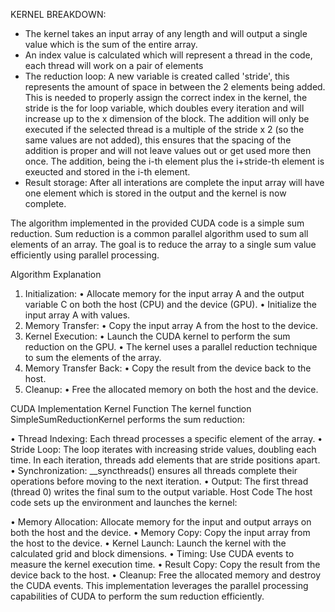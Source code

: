 KERNEL BREAKDOWN: 
  - The kernel takes an input array of any length and will output a single value which is the sum of the entire array. 
  - An index value is calculated which will represent a thread in the code, each thread will work on a pair of elements
  - The reduction loop: A new variable is created called 'stride', this represents the amount of space in between the 2 elements being added. This is needed to properly assign the correct index in the kernel, the stride is the for loop variable, which doubles every iteration and will increase up to the x dimension of the block. The addition will only be executed if the selected thread is a multiple of the stride x 2 (so the same values are not added), this ensures that the spacing of the addition is proper and will not leave values out or get used more then once. The addition, being the i-th element plus the i+stride-th element is exeucted and stored in the i-th element.
  - Result storage: After all interations are complete the input array will have one element which is stored in the output and the kernel is now complete.






The algorithm implemented in the provided CUDA code is a simple sum reduction. Sum reduction is a common parallel algorithm used to sum all elements of an array. The goal is to reduce the array to a single sum value efficiently using parallel processing.

Algorithm Explanation
1.	Initialization:
•	Allocate memory for the input array A and the output variable C on both the host (CPU) and the device (GPU).
•	Initialize the input array A with values.
2.	Memory Transfer:
•	Copy the input array A from the host to the device.
3.	Kernel Execution:
•	Launch the CUDA kernel to perform the sum reduction on the GPU.
•	The kernel uses a parallel reduction technique to sum the elements of the array.
4.	Memory Transfer Back:
•	Copy the result from the device back to the host.
5.	Cleanup:
•	Free the allocated memory on both the host and the device.

CUDA Implementation
Kernel Function
The kernel function SimpleSumReductionKernel performs the sum reduction:

•	Thread Indexing: Each thread processes a specific element of the array.
•	Stride Loop: The loop iterates with increasing stride values, doubling each time. In each iteration, threads add elements that are stride positions apart.
•	Synchronization: __syncthreads() ensures all threads complete their operations before moving to the next iteration.
•	Output: The first thread (thread 0) writes the final sum to the output variable.
Host Code
The host code sets up the environment and launches the kernel:

•	Memory Allocation: Allocate memory for the input and output arrays on both the host and the device.
•	Memory Copy: Copy the input array from the host to the device.
•	Kernel Launch: Launch the kernel with the calculated grid and block dimensions.
•	Timing: Use CUDA events to measure the kernel execution time.
•	Result Copy: Copy the result from the device back to the host.
•	Cleanup: Free the allocated memory and destroy the CUDA events.
This implementation leverages the parallel processing capabilities of CUDA to perform the sum reduction efficiently.
